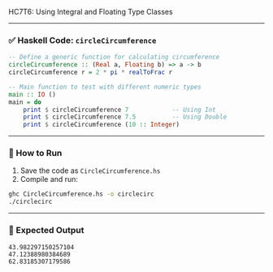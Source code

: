 HC7T6: Using Integral and Floating Type Classes

---

### ✅ Haskell Code: `circleCircumference`

```haskell
-- Define a generic function for calculating circumference
circleCircumference :: (Real a, Floating b) => a -> b
circleCircumference r = 2 * pi * realToFrac r

-- Main function to test with different numeric types
main :: IO ()
main = do
    print $ circleCircumference 7            -- Using Int
    print $ circleCircumference 7.5          -- Using Double
    print $ circleCircumference (10 :: Integer)
```

---

### 🏃 How to Run

1. Save the code as `CircleCircumference.hs`
2. Compile and run:

```bash
ghc CircleCircumference.hs -o circlecirc
./circlecirc
```

---

### 🧾 Expected Output

```
43.982297150257104
47.12388980384689
62.83185307179586
```
